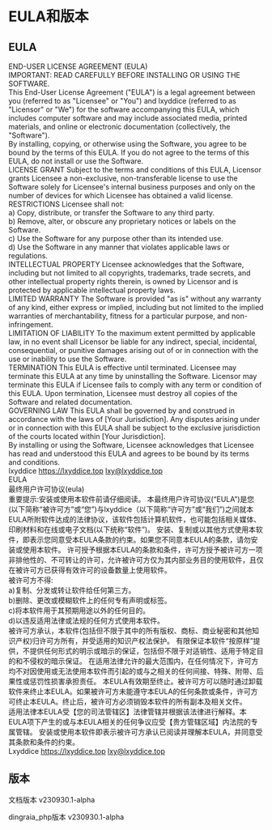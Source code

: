 # EULA和版本

## EULA

END-USER LICENSE AGREEMENT (EULA)\
IMPORTANT: READ CAREFULLY BEFORE INSTALLING OR USING THE SOFTWARE.\
This End-User License Agreement ("EULA") is a legal agreement between you (referred to as "Licensee" or "You") and lxyddice (referred to as "Licensor" or "We") for the software accompanying this EULA, which includes computer software and may include associated media, printed materials, and online or electronic documentation (collectively, the "Software").\
By installing, copying, or otherwise using the Software, you agree to be bound by the terms of this EULA. If you do not agree to the terms of this EULA, do not install or use the Software.\
LICENSE GRANT Subject to the terms and conditions of this EULA, Licensor grants Licensee a non-exclusive, non-transferable license to use the Software solely for Licensee's internal business purposes and only on the number of devices for which Licensee has obtained a valid license.\
RESTRICTIONS Licensee shall not:\
a) Copy, distribute, or transfer the Software to any third party.\
b) Remove, alter, or obscure any proprietary notices or labels on the Software.\
c) Use the Software for any purpose other than its intended use.\
d) Use the Software in any manner that violates applicable laws or regulations.\
INTELLECTUAL PROPERTY Licensee acknowledges that the Software, including but not limited to all copyrights, trademarks, trade secrets, and other intellectual property rights therein, is owned by Licensor and is protected by applicable intellectual property laws.\
LIMITED WARRANTY The Software is provided "as is" without any warranty of any kind, either express or implied, including but not limited to the implied warranties of merchantability, fitness for a particular purpose, and non-infringement.\
LIMITATION OF LIABILITY To the maximum extent permitted by applicable law, in no event shall Licensor be liable for any indirect, special, incidental, consequential, or punitive damages arising out of or in connection with the use or inability to use the Software.\
TERMINATION This EULA is effective until terminated. Licensee may terminate this EULA at any time by uninstalling the Software. Licensor may terminate this EULA if Licensee fails to comply with any term or condition of this EULA. Upon termination, Licensee must destroy all copies of the Software and related documentation.\
GOVERNING LAW This EULA shall be governed by and construed in accordance with the laws of \[Your Jurisdiction]. Any disputes arising under or in connection with this EULA shall be subject to the exclusive jurisdiction of the courts located within \[Your Jurisdiction].\
By installing or using the Software, Licensee acknowledges that Licensee has read and understood this EULA and agrees to be bound by its terms and conditions.\
lxyddice https://lxyddice.top lxy@lxyddice.top\
EULA\
最终用户许可协议(eula)\
重要提示:安装或使用本软件前请仔细阅读。 本最终用户许可协议(“EULA”)是您(以下简称“被许可方”或“您”)与lxyddice（以下简称“许可方”或“我们”)之间就本EULA所附软件达成的法律协议，该软件包括计算机软件，也可能包括相关媒体、印刷材料和在线或电子文档(以下统称“软件”)。 安装、复制或以其他方式使用本软件，即表示您同意受本EULA条款的约束。如果您不同意本EULA的条款，请勿安装或使用本软件。 许可授予根据本EULA的条款和条件，许可方授予被许可方一项非排他性的、不可转让的许可，允许被许可方仅为其内部业务目的使用软件，且仅在被许可方已获得有效许可的设备数量上使用软件。\
被许可方不得:\
a)复制、分发或转让软件给任何第三方。\
b)删除、更改或模糊软件上的任何专有声明或标签。\
c)将本软件用于其预期用途以外的任何目的。\
d)以违反适用法律或法规的任何方式使用本软件。\
被许可方承认，本软件(包括但不限于其中的所有版权、商标、商业秘密和其他知识产权)归许可方所有，并受适用的知识产权法保护。 有限保证本软件“按原样”提供，不提供任何形式的明示或暗示的保证，包括但不限于对适销性、适用于特定目的和不侵权的暗示保证。 在适用法律允许的最大范围内，在任何情况下，许可方均不对因使用或无法使用本软件而引起的或与之相关的任何间接、特殊、附带、后果性或惩罚性损害承担责任。 本EULA有效期至终止。被许可方可以随时通过卸载软件来终止本EULA。如果被许可方未能遵守本EULA的任何条款或条件，许可方可终止本EULA。终止后，被许可方必须销毁本软件的所有副本及相关文件。\
适用法律本EULA受【您的司法管辖区】法律管辖并根据该法律进行解释。本EULA项下产生的或与本EULA相关的任何争议应受【贵方管辖区域】内法院的专属管辖。 安装或使用本软件即表示被许可方承认已阅读并理解本EULA，并同意受其条款和条件的约束。\
Lxyddice https://lxyddice.top lxy@lxyddice.top



## 版本

文档版本  v230930.1-alpha

dingraia\_php版本  v230930.1-alpha

